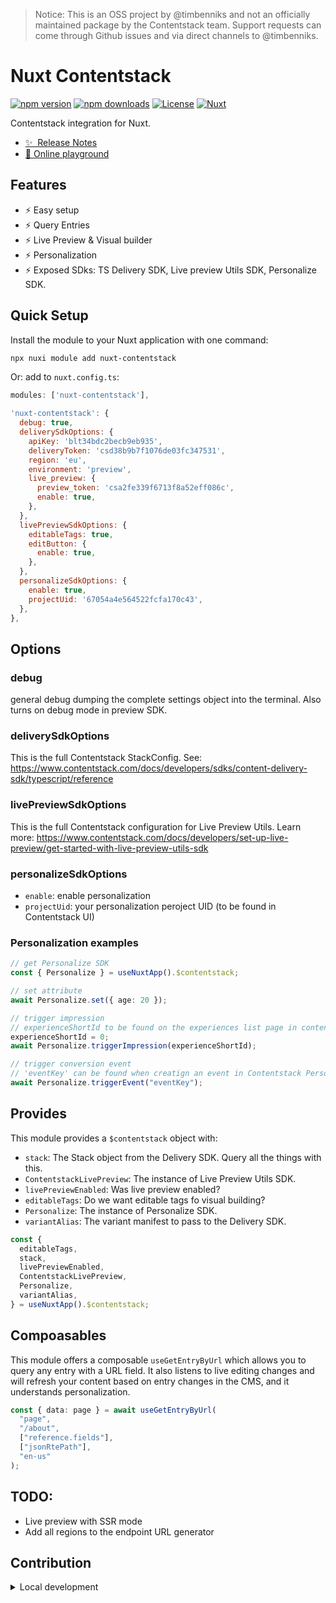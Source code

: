 > Notice: This is an OSS project by @timbenniks and not an officially maintained package by the Contentstack team. Support requests can come through Github issues and via direct channels to @timbenniks.

# Nuxt Contentstack

[![npm version][npm-version-src]][npm-version-href]
[![npm downloads][npm-downloads-src]][npm-downloads-href]
[![License][license-src]][license-href]
[![Nuxt][nuxt-src]][nuxt-href]

Contentstack integration for Nuxt.

- [✨ &nbsp;Release Notes](/CHANGELOG.md)
- [🏀 Online playground](https://stackblitz.com/github/timbenniks/nuxt-contentstack?file=playground%2Fapp.vue)
<!-- - [📖 &nbsp;Documentation](https://example.com) -->

## Features

- ⚡️ Easy setup
- ⚡️ Query Entries
- ⚡️ Live Preview & Visual builder
- ⚡️ Personalization
- ⚡️ Exposed SDks: TS Delivery SDK, Live preview Utils SDK, Personalize SDK.

## Quick Setup

Install the module to your Nuxt application with one command:

```bash
npx nuxi module add nuxt-contentstack
```

Or: add to `nuxt.config.ts`:

```js
modules: ['nuxt-contentstack'],

'nuxt-contentstack': {
  debug: true,
  deliverySdkOptions: {
    apiKey: 'blt34bdc2becb9eb935',
    deliveryToken: 'csd38b9b7f1076de03fc347531',
    region: 'eu',
    environment: 'preview',
    live_preview: {
      preview_token: 'csa2fe339f6713f8a52eff086c',
      enable: true,
    },
  },
  livePreviewSdkOptions: {
    editableTags: true,
    editButton: {
      enable: true,
    },
  },
  personalizeSdkOptions: {
    enable: true,
    projectUid: '67054a4e564522fcfa170c43',
  },
},
```

## Options

### debug

general debug dumping the complete settings object into the terminal. Also turns on debug mode in preview SDK.

### deliverySdkOptions

This is the full Contentstack StackConfig. See: https://www.contentstack.com/docs/developers/sdks/content-delivery-sdk/typescript/reference

### livePreviewSdkOptions

This is the full Contentstack configuration for Live Preview Utils.
Learn more: https://www.contentstack.com/docs/developers/set-up-live-preview/get-started-with-live-preview-utils-sdk

### personalizeSdkOptions

- `enable`: enable personalization
- `projectUid`: your personalization peroject UID (to be found in Contentstack UI)

### Personalization examples

```ts
// get Personalize SDK
const { Personalize } = useNuxtApp().$contentstack;

// set attribute
await Personalize.set({ age: 20 });

// trigger impression
// experienceShortId to be found on the experiences list page in contentstack
experienceShortId = 0;
await Personalize.triggerImpression(experienceShortId);

// trigger conversion event
// 'eventKey' can be found when creatign an event in Contentstack Personalize
await Personalize.triggerEvent("eventKey");
```

## Provides

This module provides a `$contentstack` object with:

- `stack`: The Stack object from the Delivery SDK. Query all the things with this.
- `ContentstackLivePreview`: The instance of Live Preview Utils SDK.
- `livePreviewEnabled`: Was live preview enabled?
- `editableTags`: Do we want editable tags fo visual building?
- `Personalize`: The instance of Personalize SDK.
- `variantAlias`: The variant manifest to pass to the Delivery SDK.

```ts
const {
  editableTags,
  stack,
  livePreviewEnabled,
  ContentstackLivePreview,
  Personalize,
  variantAlias,
} = useNuxtApp().$contentstack;
```

## Compoasables

This module offers a composable `useGetEntryByUrl` which allows you to query any entry with a URL field. It also listens to live editing changes and will refresh your content based on entry changes in the CMS, and it understands personalization.

```ts
const { data: page } = await useGetEntryByUrl(
  "page",
  "/about",
  ["reference.fields"],
  ["jsonRtePath"],
  "en-us"
);
```

## TODO:

- Live preview with SSR mode
- Add all regions to the endpoint URL generator

## Contribution

<details>
  <summary>Local development</summary>
  
  ```bash
  # Install dependencies
  npm install
  
  # Generate type stubs
  npm run dev:prepare
  
  # Develop with the playground
  npm run dev
  
  # Build the playground
  npm run dev:build
  
  # Run ESLint
  npm run lint
  
  # Run Vitest
  npm run test
  npm run test:watch
  
  # Release new version
  npm run release
  ```

</details>

<!-- Badges -->

[npm-version-src]: https://img.shields.io/npm/v/nuxt-contentstack/latest.svg?style=flat&colorA=020420&colorB=00DC82
[npm-version-href]: https://npmjs.com/package/nuxt-contentstack
[npm-downloads-src]: https://img.shields.io/npm/dm/nuxt-contentstack.svg?style=flat&colorA=020420&colorB=00DC82
[npm-downloads-href]: https://npmjs.com/package/nuxt-contentstack
[license-src]: https://img.shields.io/npm/l/nuxt-contentstack.svg?style=flat&colorA=020420&colorB=00DC82
[license-href]: https://npmjs.com/package/nuxt-contentstack
[nuxt-src]: https://img.shields.io/badge/Nuxt-020420?logo=nuxt.js
[nuxt-href]: https://nuxt.com
